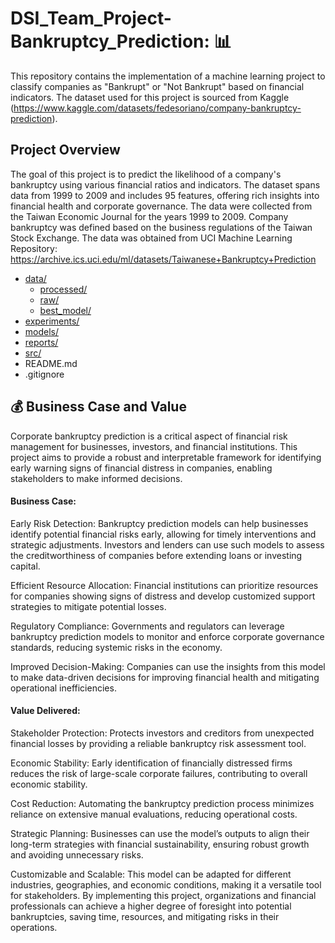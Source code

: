 # DSI_Team_Project-Bankruptcy_Prediction: :bar_chart:

This repository contains the implementation of a machine learning project to classify companies as "Bankrupt" or "Not Bankrupt" based on financial indicators. The dataset used for this project is sourced from Kaggle (https://www.kaggle.com/datasets/fedesoriano/company-bankruptcy-prediction).

## Project Overview
The goal of this project is to predict the likelihood of a company's bankruptcy using various financial ratios and indicators. The dataset spans data from 1999 to 2009 and includes 95 features, offering rich insights into financial health and corporate governance.
The data were collected from the Taiwan Economic Journal for the years 1999 to 2009. Company bankruptcy was defined based on the business regulations of the Taiwan Stock Exchange. The data was obtained from UCI Machine Learning Repository: https://archive.ics.uci.edu/ml/datasets/Taiwanese+Bankruptcy+Prediction






- [data/](https://github.com/Erfan-Nazari/DSI_Team_Project-Bankruptcy_Prediction/tree/main/data)
  - [processed/](https://github.com/Erfan-Nazari/DSI_Team_Project-Bankruptcy_Prediction/tree/main/data/processed)
  - [raw/](https://github.com/Erfan-Nazari/DSI_Team_Project-Bankruptcy_Prediction/tree/main/data/raw)
  - [best_model/](https://github.com/Erfan-Nazari/DSI_Team_Project-Bankruptcy_Prediction/tree/main/data/best_model)
- [experiments/](https://github.com/Erfan-Nazari/DSI_Team_Project-Bankruptcy_Prediction/tree/main/experiments)
- [models/](models)
- [reports/](reports)
- [src/](src)
- README.md
- .gitignore



## :moneybag: Business Case and Value

Corporate bankruptcy prediction is a critical aspect of financial risk management for businesses, investors, and financial institutions. This project aims to provide a robust and interpretable framework for identifying early warning signs of financial distress in companies, enabling stakeholders to make informed decisions.



#### Business Case:

Early Risk Detection: Bankruptcy prediction models can help businesses identify potential financial risks early, allowing for timely interventions and strategic adjustments.
Investors and lenders can use such models to assess the creditworthiness of companies before extending loans or investing capital.

Efficient Resource Allocation: Financial institutions can prioritize resources for companies showing signs of distress and develop customized support strategies to mitigate potential losses.

Regulatory Compliance: Governments and regulators can leverage bankruptcy prediction models to monitor and enforce corporate governance standards, reducing systemic risks in the economy.

Improved Decision-Making: Companies can use the insights from this model to make data-driven decisions for improving financial health and mitigating operational inefficiencies.

#### Value Delivered:

Stakeholder Protection: Protects investors and creditors from unexpected financial losses by providing a reliable bankruptcy risk assessment tool.

Economic Stability: Early identification of financially distressed firms reduces the risk of large-scale corporate failures, contributing to overall economic stability.

Cost Reduction: Automating the bankruptcy prediction process minimizes reliance on extensive manual evaluations, reducing operational costs.

Strategic Planning: Businesses can use the model’s outputs to align their long-term strategies with financial sustainability, ensuring robust growth and avoiding unnecessary risks.

Customizable and Scalable: This model can be adapted for different industries, geographies, and economic conditions, making it a versatile tool for stakeholders.
By implementing this project, organizations and financial professionals can achieve a higher degree of foresight into potential bankruptcies, saving time, resources, and mitigating risks in their operations.
